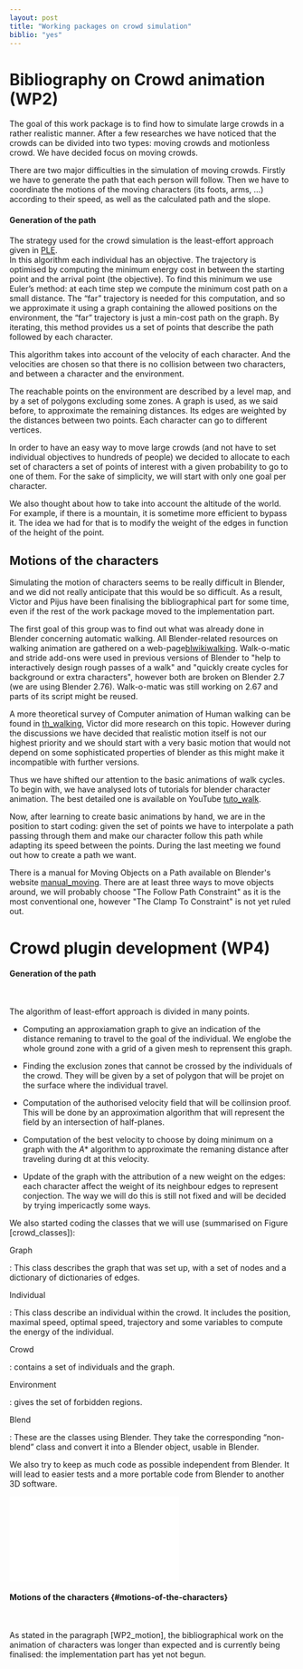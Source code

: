```yaml
---
layout: post
title: "Working packages on crowd simulation"
biblio: "yes"
---
```



Bibliography on Crowd animation (WP2)
=====================================

The goal of this work package is to find how to simulate large crowds in
a rather realistic manner. After a few researches we have noticed that
the crowds can be divided into two types: moving crowds and motionless
crowd. We have decided focus on moving crowds.

There are two major difficulties in the simulation of moving crowds.
Firstly we have to generate the path that each person will follow. Then
we have to coordinate the motions of the moving characters (its foots,
arms, ...) according to their speed, as well as the calculated path and
the slope.

#### Generation of the path

The strategy used for the crowd simulation is the least-effort approach
given in [PLE](#ref-PLE).\
In this algorithm each individual has an objective. The trajectory is
optimised by computing the minimum energy cost in between the starting
point and the arrival point (the objective). To find this minimum we use
Euler’s method: at each time step we compute the minimum cost path on a
small distance. The “far” trajectory is needed for this computation, and
so we approximate it using a graph containing the allowed positions on
the environment, the “far” trajectory is just a min-cost path on the
graph. By iterating, this method provides us a set of points that
describe the path followed by each character.

This algorithm takes into account of the velocity of each character. And
the velocities are chosen so that there is no collision between two
characters, and between a character and the environment.

The reachable points on the environment are described by a level map,
and by a set of polygons excluding some zones. A graph is used, as we
said before, to approximate the remaining distances. Its edges are
weighted by the distances between two points. Each character can go to
different vertices.

In order to have an easy way to move large crowds (and not have to set
individual objectives to hundreds of people) we decided to allocate to
each set of characters a set of points of interest with a given
probability to go to one of them. For the sake of simplicity, we will
start with only one goal per character.

We also thought about how to take into account the altitude of the
world. For example, if there is a mountain, it is sometime more
efficient to bypass it. The idea we had for that is to modify the weight
of the edges in function of the height of the point.


## Motions of the characters

Simulating the motion of characters seems to be really difficult in Blender, and we did not really anticipate that this would be so difficult. As a result, Victor and Pijus have been finalising the bibliographical part for some time, even if the rest of the work package moved to the implementation part.


The first goal of this group was to find out what was already done in Blender concerning automatic walking. All Blender-related resources on walking animation are gathered on a web-page[blwikiwalking](#ref-blwikiwalking). Walk-o-matic and stride add-ons were used in previous versions of Blender to "help to interactively design rough passes of a walk" and "quickly create cycles for background or extra characters", however both are broken on Blender 2.7 (we are using Blender 2.76). Walk-o-matic was still working on 2.67 and parts of its script might be reused.

A more theoretical survey of Computer animation of Human walking can be found in [th_walking](#ref-th_walking), Victor did more research on this topic. However during the discussions we have decided that realistic motion itself is not our highest priority and we should start with a very basic motion that would not depend on some sophisticated properties of blender as this might make it incompatible with further versions.

Thus we have shifted our attention to the basic animations of walk cycles. To begin with, we have analysed lots of tutorials for blender character animation. The best detailed one is available on YouTube [tuto_walk](#ref-tuto_walk).


Now, after learning to create basic animations by hand, we are in the position to start coding: given the set of points we have to interpolate a path passing through them and make our character follow this path while adapting its speed between the points. During the last meeting we found out how to create a path we want.

There is a manual for Moving Objects on a Path available on Blender's website [manual_moving](#ref-manual_moving). There are at least three ways to move objects around, we will probably choose "The Follow Path Constraint" as it is the most conventional one, however "The Clamp To Constraint" is not yet ruled out.




Crowd plugin development (WP4)
==============================

#### Generation of the path

 

The algorithm of least-effort approach is divided in many points.

-   Computing an approxiamation graph to give an indication of the
    distance remaning to travel to the goal of the individual. We
    englobe the whole ground zone with a grid of a given mesh to
    reprensent this graph.

-   Finding the exclusion zones that cannot be crossed by the
    individuals of the crowd. They will be given by a set of polygon
    that will be projet on the surface where the individual travel.

-   Computation of the authorised velocity field that will be
    collinsion proof. This will be done by an approximation algorithm
    that will represent the field by an intersection of half-planes.

-   Computation of the best velocity to choose by doing minimum on a
    graph with the $A*$ algorithm to approximate the remaning distance
    after traveling during dt at this velocity.

-   Update of the graph with the attribution of a new weight on the
    edges: each character affect the weight of its neighbour edges to
    represent conjection. The way we will do this is still not fixed and
    will be decided by trying impericactly some ways.

We also started coding the classes that we will use (summarised on
Figure \[crowd\_classes\]):

Graph

:   This class describes the graph that was set up, with a set of nodes
    and a dictionary of dictionaries of edges.

Individual

:   This class describe an individual within the crowd. It includes the
    position, maximal speed, optimal speed, trajectory and some
    variables to compute the energy of the individual.

Crowd

:   contains a set of individuals and the graph.

Environment

:   gives the set of forbidden regions.

Blend

:   These are the classes using Blender. They take the corresponding
    “non-blend” class and convert it into a Blender object, usable
    in Blender.

We also try to keep as much code as possible independent from Blender.
It will lead to easier tests and a more portable code from Blender to
another 3D software.

![Classes of `crowd plug-in` and relations between them.<span
data-label="crowd_classes"></span>](crowd_final.pdf)

#### Motions of the characters {#motions-of-the-characters}

 

As stated in the paragraph \[WP2\_motion\], the bibliographical work on
the animation of characters was longer than expected and is currently
being finalised: the implementation part has yet not begun.



